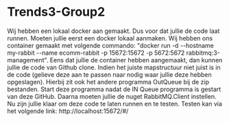 # Trends3-Group2

Wij hebben een lokaal docker aan gemaakt. Dus voor dat jullie de code laat runnen. 
Moeten jullie eerst een docker lokaal aanmaken. 
Wij hebben ons container gemaakt met volgende commando: 
"docker run -d --hostname my-rabbit --name ecomm-rabbit -p 15672:15672 -p 5672:5672 rabbitmq:3-management".
Eens dat jullie de container hebben aangemaakt, dan kunnen jullie de code van Github clone.
Indien het juiste mapstructuur niet juist is in de code (gelieve deze aan te passen naar nodig waar jullie deze hebben opgeslagen).
Hierbij zit ook het andere programma OutQueue bij de zip bestanden. Start deze programma nadat de IN Queue programma is gestart van deze GitHub.
Daarna moeten jullie de nuget RabbitMQ.Client instellen.
Nu zijn jullie klaar om deze code te laten runnen en te testen.
Testen kan via het volgende link: http://localhost:15672/#/
